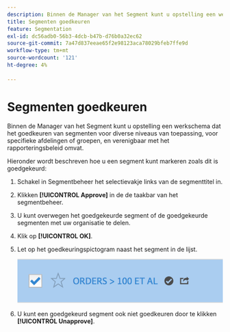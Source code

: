 ```yaml
---
description: Binnen de Manager van het Segment kunt u opstelling een werkschema dat het goedkeuren van segmenten voor diverse niveaus van toepassing, voor specifieke afdelingen of groepen, en verenigbaar met het rapporteringsbeleid omvat.
title: Segmenten goedkeuren
feature: Segmentation
exl-id: dc56adb0-56b3-4dcb-b47b-d76b0a32ec62
source-git-commit: 7a47d837eeae65f2e98123aca78029bfeb7ffe9d
workflow-type: tm+mt
source-wordcount: '121'
ht-degree: 4%

---
```


# Segmenten goedkeuren

Binnen de Manager van het Segment kunt u opstelling een werkschema dat het goedkeuren van segmenten voor diverse niveaus van toepassing, voor specifieke afdelingen of groepen, en verenigbaar met het rapporteringsbeleid omvat.

Hieronder wordt beschreven hoe u een segment kunt markeren zoals dit is goedgekeurd:

1. Schakel in Segmentbeheer het selectievakje links van de segmenttitel in.
1. Klikken **[!UICONTROL Approve]** in de de taakbar van het segmentbeheer.
1. U kunt overwegen het goedgekeurde segment of de goedgekeurde segmenten met uw organisatie te delen.
1. Klik op **[!UICONTROL OK]**.
1. Let op het goedkeuringspictogram naast het segment in de lijst.

   ![](assets/seg_approved.png)

1. U kunt een goedgekeurd segment ook niet goedkeuren door te klikken **[!UICONTROL Unapprove]**.

